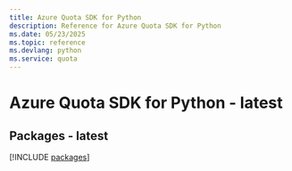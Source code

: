```yaml
---
title: Azure Quota SDK for Python
description: Reference for Azure Quota SDK for Python
ms.date: 05/23/2025
ms.topic: reference
ms.devlang: python
ms.service: quota
---
```

# Azure Quota SDK for Python - latest
## Packages - latest
[!INCLUDE [packages](quota-index.md)]